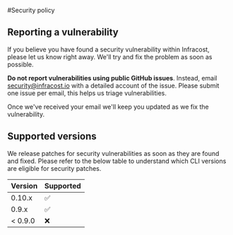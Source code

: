 #Security policy

## Reporting a vulnerability

If you believe you have found a security vulnerability within Infracost, please let us know right away. We'll try and fix the problem as soon as possible.

**Do not report vulnerabilities using public GitHub issues**. Instead, email [security@infracost.io](mailto:security@infracost.io) with a detailed account of the issue. Please submit one issue per email, this helps us triage vulnerabilities.

Once we've received your email we'll keep you updated as we fix the vulnerability.

## Supported versions

We release patches for security vulnerabilities as soon as they are found and fixed. Please refer to the below table to understand which CLI versions are eligible for security patches. 

| Version | Supported  |
|---------|------------|
| 0.10.x  | ✅          |
| 0.9.x   | ✅          |
| < 0.9.0 | ❌          |
